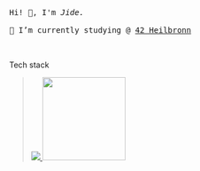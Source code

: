 
<pre>
Hi! 👋, I'm <i>Jide.</i>

🔭 I’m currently studying &commat; <a href="https://www.42heilbronn.de/en/">42 Heilbronn</a>

   
</pre>
<p> Tech stack </p>
<blockquote>
   <a href="https://skillicons.dev">
      <img src="https://skillicons.dev/icons?i=c,cpp,js,react,git,css,jquery,docker,bash" />
   </a>
   <img src="https://upload.wikimedia.org/wikipedia/commons/7/7d/OpenUI5_logo_horizontal_blue.svg" width="150" />
</blockquote>



<!--
**JideOgunlana/jideOgunlana** is a ✨ _special_ ✨ repository because its `README.md` (this file) appears on your GitHub profile.

Here are some ideas to get you started:

- 🔭 I’m currently working on ...
- 🌱 I’m currently learning ...
- 👯 I’m looking to collaborate on ...
- 🤔 I’m looking for help with ...
- 💬 Ask me about ...
- 📫 How to reach me: ...
- 😄 Pronouns: ...
- ⚡ Fun fact: ...
-->
